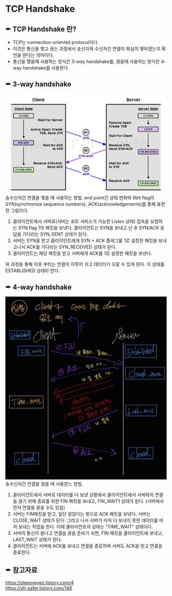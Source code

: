 # TCP Handshake

## ✒︎ TCP Handshake 란?

- TCP는 connection-oriented protocol이다.
- 이것은 통신을 맺고 끊는 과정에서 송신자와 수신자간 연결이 확실히 맺어졌는지 확인을 한다는 의미이다.
- 통신을 맺을때 사용하는 방식은 3-way handshake를, 끊을때 사용하는 방식은 4-way handshake를 사용한다.

## ✒︎ 3-way handshake

![TCP_3wayhandshake2](/img/3way_ref.png)
송수신자간 연결을 맺을 때 사용하는 방법. end point간 상태 변화와 9bit flag의 SYN(synchronize sequence numbers), ACK(acknowledgements)를 통해 표현한 그림이다.

1. 클라이언트에서 서버로(서버는 포트 서비스가 가능한 Listen 상태) 접속을 요청하는 SYN flag 1의 패킷을 보낸다. 클라이언트는 SYN을 보내고 난 후 SYN/ACK 응답을 기다리는 SYN_SENT 상태가 된다.
2. 서버는 SYN을 받고 클라이언트에게 SYN + ACK 플래그를 1로 설정한 패킷을 보내고나서 ACK를 기다리는 SYN_RECEIVED 상태가 된다.
3. 클라이언트는 해당 패킷을 받고 서버에게 ACK를 1로 설정한 패킷을 보낸다.

위 과정을 통해 이후 부터는 연결이 이루어 지고 데이터가 오갈 수 있게 된다. 이 상태를 ESTABLISHED 상태라 한다.

## ✒︎ 4-way handshake

![TCP_4wayhandshake](/img/TCP_4wayHandshake2.jpeg)
송수신자간 연결을 끊을 때 사용한느 방법.

1. 클라이언트에서 서버로 데이터를 다 보낸 상황에서 클라이언트에서 서버와의 연결을 끊기 위해 종료를 위한 FIN 패킷을 보내고, FIN_WAIT1 상태가 된다. (서버에서 먼저 연결을 끊을 수도 있음)
2. 서버는 FIN패킷을 받고, 일단 알았다는 뜻으로 ACK 패킷을 보낸다. 서버는 CLOSE_WAIT 상태가 된다. 그러고 나서 서버가 미처 다 보내지 못한 데이터를 마저 보내는 작업을 한다. 이때 클라이언트의 상태는 "TIME_WAIT" 상태이다.
3. 서버의 통신이 끝나고 연결을 끊을 준비가 되면, FIN 패킷을 클라이언트에 보내고, LAST_WAIT 상태가 된다.
4. 클라이언트는 서버에 ACK를 보내고 연결을 종료하며 서버도 ACK을 받고 연결을 종료한다.

## ✒︎ 참고자료

https://sleepyeyes.tistory.com/4  
https://sh-safer.tistory.com/146
